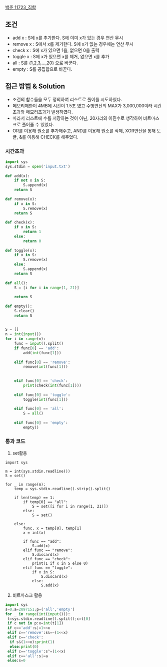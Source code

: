 [백준 11723_집합](https://www.acmicpc.net/problem/11723)


## 조건
- add x : S에 x를 추가한다. S에 이미 x가 있는 경우 연산 무시
- remove x : S에서 x를 제거한다. S에 x가 없는 경우에는 연산 무시
- check x : S에 x가 있으면 1을, 없으면 0을 출력
- toggle x : S에 x가 있으면 x를 제거, 없으면 x를 추가
- all : S를 {1,2,3,...,20} 으로 바꾼다.
- empty : S를 공집합으로 바꾼다.



## 접근 방법 & Solution
- 조건의 함수들을 모두 정의하여 리스트로 풀이를 시도하였다.
- 메모리제한이 4MB에 시간이 1.5초 였고 수행연산의 MAX가 3,000,000이라 시간초과와 메모리초과가 발생하였다.
- 따라서 리스트에 수를 저장하는 것이 아닌, 20자리의 이진수로 생각하여 비트마스크로 풀어줄 수 있었다.
- OR를 이용해 원소를 추가해주고, AND를 이용해 원소를 삭제, XOR연산을 통해 토글, &를 이용해 CHECK를 해주었다.




### 시간초과

```PYTHON
import sys  
sys.stdin = open('input.txt')  
  
def add(x):  
    if not x in S:  
        S.append(x)  
    return S  
  
def remove(x):  
    if x in S:  
        S.remove(x)  
    return S  
  
def check(x):  
    if x in S:  
        return 1  
    else:  
        return 0  
  
def toggle(x):  
    if x in S:  
        S.remove(x)  
    else:  
        S.append(x)  
    return S  
  
def all():  
    S = [i for i in range(1, 21)]  
  
    return S  
  
def empty():  
    S.clear()  
    return S  
  
  
S = []  
n = int(input())  
for i in range(n):  
    func = input().split()  
    if func[0] == 'add':  
        add(int(func[1]))  
  
    elif func[0] == 'remove':  
        remove(int(func[1]))  
  
  
    elif func[0] == 'check':  
        print(check(int(func[1])))  
  
    elif func[0] == 'toggle':  
        toggle(int(func[1]))  
  
    elif func[0] == 'all':  
        S = all()  
  
    elif func[0] == 'empty':  
        empty()
```



### 통과 코드

1. set활용

```python\
import sys  
  
m = int(sys.stdin.readline())  
S = set()  
  
for _ in range(m):  
    temp = sys.stdin.readline().strip().split()  
  
    if len(temp) == 1:  
        if temp[0] == "all":  
            S = set([i for i in range(1, 21)])  
        else:  
            S = set()  
  
    else:  
        func, x = temp[0], temp[1]  
        x = int(x)  
  
        if func == "add":  
            S.add(x)  
        elif func == "remove":  
            S.discard(x)  
        elif func == "check":  
            print(1 if x in S else 0)  
        elif func == "toggle":  
            if x in S:  
                S.discard(x)  
            else:  
                S.add(x)
```


2. 비트마스크 활용

```python
import sys
s=0;a=2097151;p=('all','empty')
for _ in range(int(input())):
 t=sys.stdin.readline().split();c=t[0]
 if c not in p:x=int(t[1])
 if c=='add':s|=1<<x
 elif c=='remove':s&=~(1<<x)
 elif c=='check':
  if s&(1<<x):print(1)
  else:print(0)
 elif c=='toggle':s^=(1<<x)
 elif c=='all':s|=a
 else:s=0
```